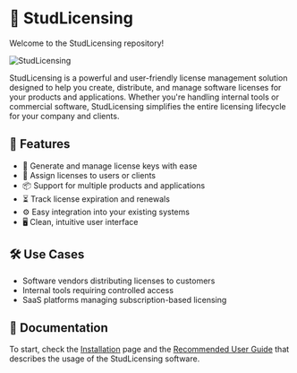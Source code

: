 # 📜 StudLicensing
Welcome to the StudLicensing repository!

![StudLicensing](https://github.com/user-attachments/assets/0636f522-6239-45a1-ab92-ec4f983f9475)

StudLicensing is a powerful and user-friendly license management solution designed to help you create, distribute, and manage software licenses for your products and applications. Whether you're handling internal tools or commercial software, StudLicensing simplifies the entire licensing lifecycle for your company and clients.

## 🚀 Features
- 🔐 Generate and manage license keys with ease
- 🧾 Assign licenses to users or clients
- 📦 Support for multiple products and applications
- ⏳ Track license expiration and renewals
- ⚙️ Easy integration into your existing systems
- 🖥️ Clean, intuitive user interface

## 🛠️ Use Cases
- Software vendors distributing licenses to customers
- Internal tools requiring controlled access
- SaaS platforms managing subscription-based licensing

## 📖 Documentation

To start, check the [Installation](../../wiki/2.-Installation) page and the [Recommended User Guide](../../wiki/3.-User-Guide-‐-With-Docker-‐-Recommended) that describes the usage of the StudLicensing software.
